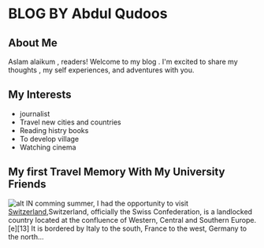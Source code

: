 # BLOG BY Abdul Qudoos

## About Me

Aslam alaikum , readers! Welcome to my blog . I'm excited to share my thoughts , my self experiences, and adventures with you.

## My Interests

- journalist
- Travel new cities and countries
- Reading histry books 
- To develop village
- Watching cinema

## My first Travel Memory With My University Friends 

![alt]( https://www.google.com/url?sa=i&url=https%3A%2F%2Fwww.mindfood.com%2Farticle%2Fshare-adventures-with-friends-in-switzerlands-diverse-cities%2F&psig=AOvVaw3upgvPzvdaMXMD4M0YJBcf&ust=1686490829618000&source=images&cd=vfe&ved=0CBEQjRxqFwoTCIjWionquP8CFQAAAAAdAAAAABAJ)
IN comming summer, I had the opportunity to visit [Switzerland](https://www.google.com/imgres?imgurl=https%3A%2F%2Fwww.travelanddestinations.com%2Fwp-content%2Fuploads%2F2019%2F03%2FSwitzerland-Landscapes.jpg&tbnid=NY7bk1JbqpIX1M&vet=12ahUKEwjUxNmn57j_AhVPpicCHbcVAAgQMygTegUIARD_AQ..i&imgrefurl=https%3A%2F%2Fwww.travelanddestinations.com%2Fmost-beautiful-places-to-visit-switzerland%2F&docid=UuCzj76UgXzfhM&w=1198&h=799&q=Switzerland%20visit%20photo&ved=2ahUKEwjUxNmn57j_AhVPpicCHbcVAAgQMygTegUIARD_AQ),Switzerland, officially the Swiss Confederation, is a landlocked country located at the confluence of Western, Central and Southern Europe.[e][13] It is bordered by Italy to the south, France to the west, Germany to the north…
